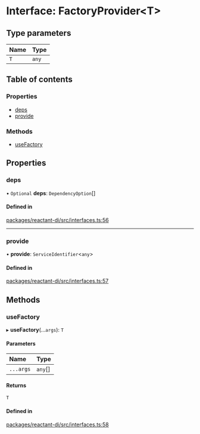 # Interface: FactoryProvider<T\>

## Type parameters

| Name | Type |
| :------ | :------ |
| `T` | `any` |

## Table of contents

### Properties

- [deps](FactoryProvider.md#deps)
- [provide](FactoryProvider.md#provide)

### Methods

- [useFactory](FactoryProvider.md#usefactory)

## Properties

### deps

• `Optional` **deps**: `DependencyOption`[]

#### Defined in

[packages/reactant-di/src/interfaces.ts:56](https://github.com/unadlib/reactant/blob/53894a85/packages/reactant-di/src/interfaces.ts#L56)

___

### provide

• **provide**: `ServiceIdentifier`<`any`\>

#### Defined in

[packages/reactant-di/src/interfaces.ts:57](https://github.com/unadlib/reactant/blob/53894a85/packages/reactant-di/src/interfaces.ts#L57)

## Methods

### useFactory

▸ **useFactory**(...`args`): `T`

#### Parameters

| Name | Type |
| :------ | :------ |
| `...args` | `any`[] |

#### Returns

`T`

#### Defined in

[packages/reactant-di/src/interfaces.ts:58](https://github.com/unadlib/reactant/blob/53894a85/packages/reactant-di/src/interfaces.ts#L58)

